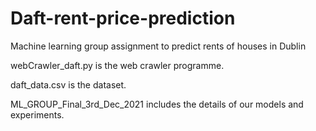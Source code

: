 # Daft-rent-price-prediction
Machine learning group assignment to predict rents of houses in Dublin

webCrawler_daft.py is the web crawler programme.

daft_data.csv is the dataset.

ML_GROUP_Final_3rd_Dec_2021 includes the details of our models and experiments.
